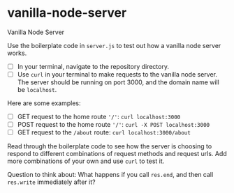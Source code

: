 # vanilla-node-server
Vanilla Node Server

Use the boilerplate code in `server.js` to test out how a vanilla node server works.

- [ ] In your terminal, navigate to the repository directory.
- [ ] Use `curl` in your terminal to make requests to the vanilla node server. The server should be running on port 3000, and the domain name will be `localhost`.

Here are some examples:
- [ ] GET request to the home route `'/'`: `curl localhost:3000`
- [ ] POST request to the home route `'/'`: `curl -X POST localhost:3000`
- [ ] GET request to the `/about` route: `curl localhost:3000/about`

Read through the boilerplate code to see how the server is choosing to respond to different combinations of request methods and request urls. Add more combinations of your own and use `curl` to test it.

Question to think about: What happens if you call `res.end`, and then call `res.write` immediately after it?